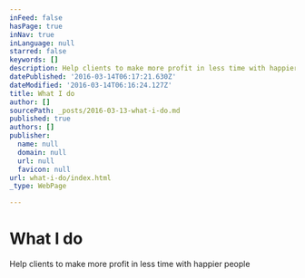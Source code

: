 ```yaml
---
inFeed: false
hasPage: true
inNav: true
inLanguage: null
starred: false
keywords: []
description: Help clients to make more profit in less time with happier people
datePublished: '2016-03-14T06:17:21.630Z'
dateModified: '2016-03-14T06:16:24.127Z'
title: What I do
author: []
sourcePath: _posts/2016-03-13-what-i-do.md
published: true
authors: []
publisher:
  name: null
  domain: null
  url: null
  favicon: null
url: what-i-do/index.html
_type: WebPage

---
```

# What I do

Help clients to make more profit in less time with happier people